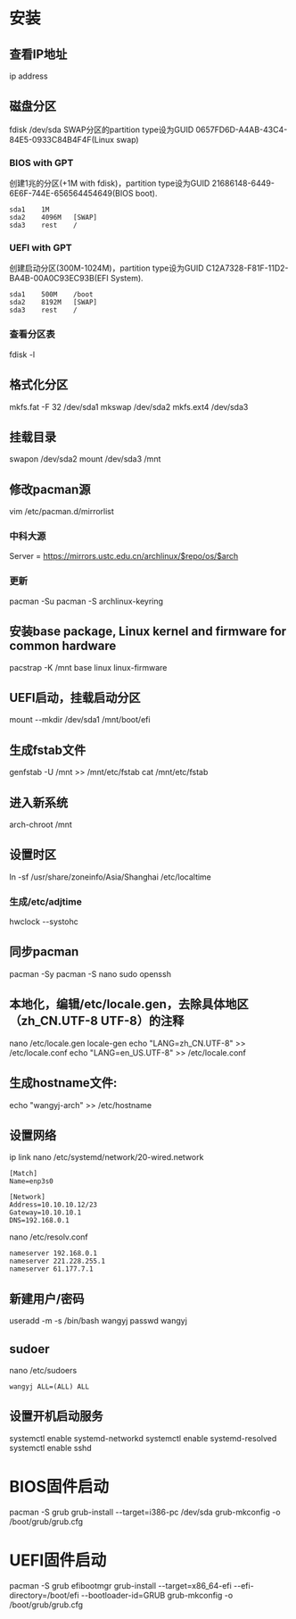 # 安装
## 查看IP地址
ip address

## 磁盘分区
fdisk /dev/sda
SWAP分区的partition type设为GUID 0657FD6D-A4AB-43C4-84E5-0933C84B4F4F(Linux swap)
### BIOS with GPT
创建1兆的分区(+1M with fdisk)，partition type设为GUID 21686148-6449-6E6F-744E-656564454649(BIOS boot).
```
sda1    1M    
sda2    4096M   [SWAP]
sda3    rest    /
```
### UEFI with GPT
创建启动分区(300M-1024M)，partition type设为GUID C12A7328-F81F-11D2-BA4B-00A0C93EC93B(EFI System).
```
sda1    500M    /boot
sda2    8192M   [SWAP]
sda3    rest    /
```
### 查看分区表
fdisk -l

## 格式化分区
mkfs.fat -F 32 /dev/sda1
mkswap /dev/sda2
mkfs.ext4 /dev/sda3

## 挂载目录
swapon /dev/sda2
mount /dev/sda3 /mnt

## 修改pacman源
vim /etc/pacman.d/mirrorlist
### 中科大源
Server = https://mirrors.ustc.edu.cn/archlinux/$repo/os/$arch
### 更新
pacman -Su
pacman -S archlinux-keyring

## 安装base package, Linux kernel and firmware for common hardware
pacstrap -K /mnt base linux linux-firmware

## UEFI启动，挂载启动分区
mount --mkdir /dev/sda1 /mnt/boot/efi

## 生成fstab文件
genfstab -U /mnt >> /mnt/etc/fstab
cat /mnt/etc/fstab

## 进入新系统
arch-chroot /mnt

## 设置时区
ln -sf /usr/share/zoneinfo/Asia/Shanghai /etc/localtime
### 生成/etc/adjtime
hwclock --systohc

## 同步pacman
pacman -Sy
pacman -S nano sudo openssh

## 本地化，编辑/etc/locale.gen，去除具体地区（zh_CN.UTF-8 UTF-8）的注释
nano /etc/locale.gen
locale-gen
echo "LANG=zh_CN.UTF-8" >> /etc/locale.conf
echo "LANG=en_US.UTF-8" >> /etc/locale.conf

## 生成hostname文件:
echo "wangyj-arch" >> /etc/hostname

## 设置网络
ip link
nano /etc/systemd/network/20-wired.network
```
[Match]
Name=enp3s0

[Network]
Address=10.10.10.12/23
Gateway=10.10.10.1
DNS=192.168.0.1
```

nano /etc/resolv.conf
```
nameserver 192.168.0.1
nameserver 221.228.255.1
nameserver 61.177.7.1
```

## 新建用户/密码
useradd -m -s /bin/bash wangyj 
passwd wangyj

## sudoer
nano /etc/sudoers
```
wangyj ALL=(ALL) ALL
```

## 设置开机启动服务
systemctl enable systemd-networkd
systemctl enable systemd-resolved
systemctl enable sshd



# BIOS固件启动
pacman -S grub
grub-install --target=i386-pc /dev/sda
grub-mkconfig -o /boot/grub/grub.cfg



# UEFI固件启动
pacman -S grub efibootmgr
grub-install --target=x86_64-efi --efi-directory=/boot/efi --bootloader-id=GRUB
grub-mkconfig -o /boot/grub/grub.cfg


